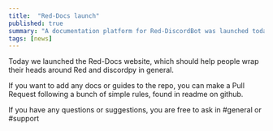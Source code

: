 ```yaml
---
title:  "Red-Docs launch"
published: true
summary: "A documentation platform for Red-DiscordBot was launched today"
tags: [news]
---
```


Today we launched the Red-Docs website, which should help people wrap their heads around Red and discordpy in general.

If you want to add any docs or guides to the repo, you can make a Pull Request following a bunch of simple rules, found in readme on github.

If you have any questions or suggestions, you are free to ask in #general or #support